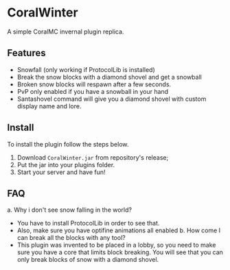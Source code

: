 # CoralWinter
A simple CoralMC invernal plugin replica. 
## Features
- Snowfall (only working if ProtocolLib is installed)
- Break the snow blocks with a diamond shovel and get a snowball
- Broken snow blocks will respawn after a few seconds. 
- PvP only enabled if you have a snowball in your hand
- Santashovel command will give you a diamond shovel with custom display name and lore. 
## Install
To install the plugin follow the steps below. 
1. Download `CoralWinter.jar` from repository's release;
2. Put the jar into your plugins folder. 
3. Start your server and have fun!
## FAQ
a. Why i don't see snow falling in the world?
- You have to install ProtocolLib in order to see that.
- Also, make sure you have optifine animations all enabled
b. How come I can break all the blocks with any tool?
 - This plugin was invented to be placed in a lobby, so you need to make sure you have a core that limits block breaking. You will see that you can only break blocks of snow with a diamond shovel. 